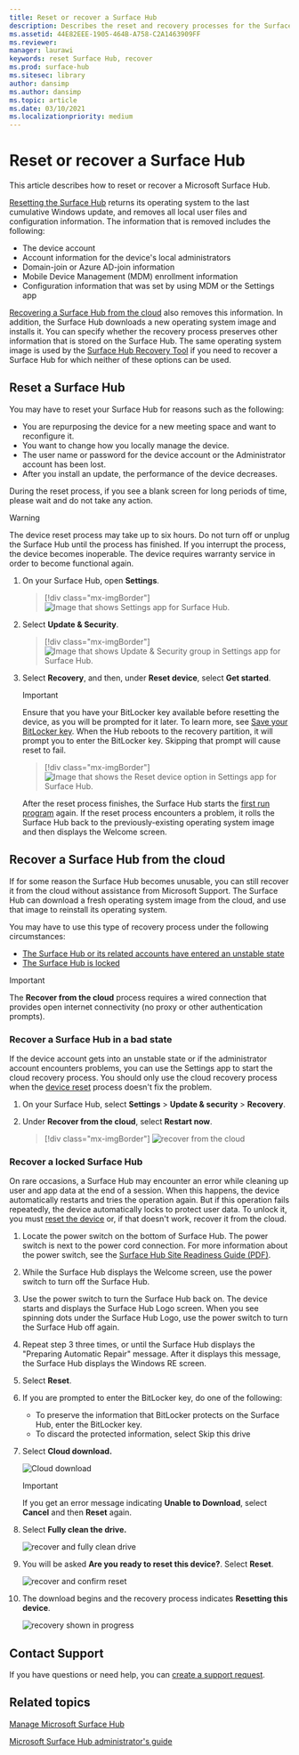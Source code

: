 ```yaml
---
title: Reset or recover a Surface Hub
description: Describes the reset and recovery processes for the Surface Hub, and provides instructions.
ms.assetid: 44E82EEE-1905-464B-A758-C2A1463909FF
ms.reviewer: 
manager: laurawi
keywords: reset Surface Hub, recover
ms.prod: surface-hub
ms.sitesec: library
author: dansimp
ms.author: dansimp
ms.topic: article
ms.date: 03/10/2021
ms.localizationpriority: medium
---
```


# Reset or recover a Surface Hub

This article describes how to reset or recover a Microsoft Surface Hub.  

[Resetting the Surface Hub](#reset-a-surface-hub) returns its operating system to the last cumulative Windows update, and removes all local user files and configuration information. The information that is removed includes the following:

- The device account
- Account information for the device's local administrators
- Domain-join or Azure AD-join information
- Mobile Device Management (MDM) enrollment information
- Configuration information that was set by using MDM or the Settings app

[Recovering a Surface Hub from the cloud](#recover-a-surface-hub-from-the-cloud) also removes this information. In addition, the Surface Hub downloads a new operating system image and installs it. You can specify whether the recovery process preserves other information that is stored on the Surface Hub. The same operating system image is used by the [Surface Hub Recovery Tool](surface-hub-recovery-tool.md) if you need to recover a Surface Hub for which neither of these options can be used.

## Reset a Surface Hub

You may have to reset your Surface Hub for reasons such as the following:

- You are repurposing the device for a new meeting space and want to reconfigure it.
- You want to change how you locally manage the device.
- The user name or password for the device account or the Administrator account has been lost.
- After you install an update, the performance of the device decreases.

During the reset process, if you see a blank screen for long periods of time, please wait and do not take any action.

> [!WARNING]
> The device reset process may take up to six hours. Do not turn off or unplug the Surface Hub until the process has finished. If you interrupt the process, the device becomes inoperable. The device requires warranty service in order to become functional again.

1. On your Surface Hub, open **Settings**.

   > [!div class="mx-imgBorder"]
   > ![Image that shows Settings app for Surface Hub.](images/sh-settings.png)

2. Select **Update & Security**.

   > [!div class="mx-imgBorder"]
   > ![Image that shows Update & Security group in Settings app for Surface Hub.](images/sh-settings-update-security.png)

3. Select **Recovery**, and then, under **Reset device**, select **Get started**.

   > [!IMPORTANT]
   > Ensure that you have your BitLocker key available before resetting the device, as you will be prompted for it later. To learn more, see [Save your BitLocker key](save-bitlocker-key-surface-hub.md). When the Hub reboots to the recovery partition, it will prompt you to enter the BitLocker key. Skipping that prompt will cause reset to fail.
   
   > [!div class="mx-imgBorder"]
   > ![Image that shows the Reset device option in Settings app for Surface Hub.](images/sh-settings-reset-device.png)

   After the reset process finishes, the Surface Hub starts the [first run program](first-run-program-surface-hub.md) again. If the reset process encounters a problem, it rolls the Surface Hub back to the previously-existing operating system image and then displays the Welcome screen.

<span id="cloud-recovery" />

## Recover a Surface Hub from the cloud

If for some reason the Surface Hub becomes unusable, you can still recover it from the cloud without assistance from Microsoft Support. The Surface Hub can download a fresh operating system image from the cloud, and use that image to reinstall its operating system.

You may have to use this type of recovery process under the following circumstances:

- [The Surface Hub or its related accounts have entered an unstable state](#recover-a-surface-hub-in-a-bad-state)
- [The Surface Hub is locked](#recover-a-locked-surface-hub)

>[!IMPORTANT]
>The **Recover from the cloud** process requires a wired connection that provides open internet connectivity (no proxy or other authentication prompts).

### Recover a Surface Hub in a bad state

If the device account gets into an unstable state or if the administrator account encounters problems, you can use the Settings app to start the cloud recovery process. You should only use the cloud recovery process when the [device reset](#reset-a-surface-hub) process doesn't fix the problem.

1. On your Surface Hub, select **Settings** &gt; **Update & security** &gt; **Recovery**.

2. Under **Recover from the cloud**, select **Restart now**.

   > [!div class="mx-imgBorder"]
   > ![recover from the cloud](images/recover-from-the-cloud.png)

### Recover a locked Surface Hub

On rare occasions, a Surface Hub may encounter an error while cleaning up user and app data at the end of a session. When this happens, the device automatically restarts and tries the operation again. But if this operation fails repeatedly, the device automatically locks to protect user data. To unlock it, you must [reset the device](#reset-a-surface-hub) or, if that doesn't work, recover it from the cloud.

1. Locate the power switch on the bottom of Surface Hub. The power switch is next to the power cord connection. For more information about the power switch, see the [Surface Hub Site Readiness Guide (PDF)](surface-hub-site-readiness-guide.md).

2. While the Surface Hub displays the Welcome screen, use the power switch to turn off the Surface Hub.

3. Use the power switch to turn the Surface Hub back on. The device starts and displays the Surface Hub Logo screen. When you see spinning dots under the Surface Hub Logo, use the power switch to turn the Surface Hub off again.  

4. Repeat step 3 three times, or until the Surface Hub displays the "Preparing Automatic Repair" message. After it displays this message, the Surface Hub displays the Windows RE screen.
 
5. Select **Reset**. 

6. If you are prompted to enter the BitLocker key, do one of the following:
   - To preserve the information that BitLocker protects on the Surface Hub, enter the BitLocker key.
   - To discard the protected information, select Skip this drive

7. Select **Cloud download.** 

   ![Cloud download](images/recover-cloud-download.png)

   >[!IMPORTANT]
   >If you get an error message indicating **Unable to Download**, select **Cancel** and then **Reset** again.

8. Select **Fully clean the drive.**
 
   ![recover and fully clean drive](images/recover-fully-clean-drive.png)

9. You will be asked **Are you ready to reset this device?**. Select **Reset**. 
   
   ![recover and confirm reset](images/recover-confirm-reset.png)

10. The download begins and the recovery process indicates **Resetting this device**.

    ![recovery shown in progress](images/recover-in-progress.png)

## Contact Support

If you have questions or need help, you can [create a support request](https://support.microsoft.com/supportforbusiness/productselection).


## Related topics

[Manage Microsoft Surface Hub](manage-surface-hub.md)

[Microsoft Surface Hub administrator's guide](surface-hub-administrators-guide.md)
